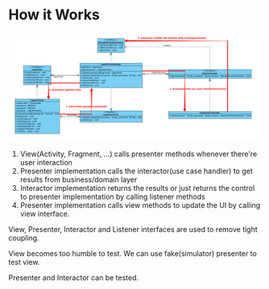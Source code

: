 How it Works
==========
![](login-classes.png)

1. View(Activity, Fragment, ...) calls presenter methods whenever there're user interaction
2. Presenter implementation calls the interactor(use case handler) to get results from business/domain layer
3. Interactor implementation returns the results or just returns the control to presenter implementation by calling listener methods
4. Presenter implementation calls view methods to update the UI by calling view interface.

View, Presenter, Interactor and Listener interfaces are used to remove tight coupling.

View becomes too humble to test. We can use fake(simulator) presenter to test view.

Presenter and Interactor can be tested.
